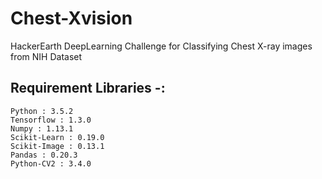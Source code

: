 # Chest-Xvision
   HackerEarth DeepLearning Challenge for Classifying Chest X-ray images from NIH Dataset 


## Requirement Libraries -:
	Python : 3.5.2  
	Tensorflow : 1.3.0  
	Numpy : 1.13.1  
	Scikit-Learn : 0.19.0  
	Scikit-Image : 0.13.1  
	Pandas : 0.20.3  
	Python-CV2 : 3.4.0  
